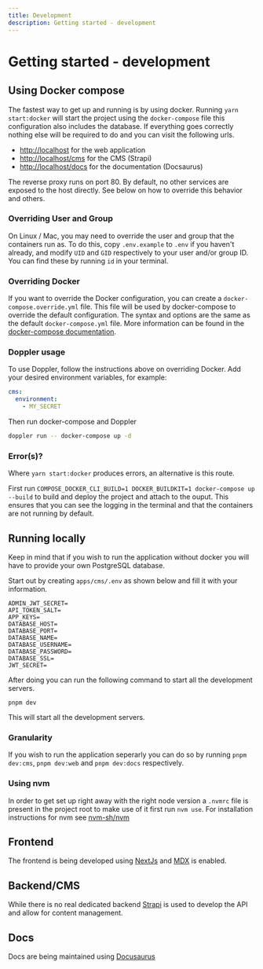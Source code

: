 ```yaml
---
title: Development
description: Getting started - development
---
```


# Getting started - development

## Using Docker compose

The fastest way to get up and running is by using docker. Running `yarn start:docker` will start the project using the `docker-compose` file this configuration also includes the database. If everything goes correctly nothing else will be required to do and you can visit the following urls.

- [http://localhost](http://localhost) for the web application
- [http://localhost/cms](http://localhost/cms) for the CMS (Strapi)
- [http://localhost/docs](http://localhost/docs) for the documentation (Docsaurus)

The reverse proxy runs on port 80. By default, no other services are exposed to the host directly. See below on how to override this behavior and others.

### Overriding User and Group

On Linux / Mac, you may need to override the user and group that the containers run as. To do this, copy `.env.example` to `.env` if you haven't already, and modify `UID` and `GID` respectively to your user and/or group ID. You can find these by running `id` in your terminal.

### Overriding Docker

If you want to override the Docker configuration, you can create a `docker-compose.override.yml` file. This file will be used by docker-compose to override the default configuration. The syntax and options are the same as the default `docker-compose.yml` file. More information can be found in the [docker-compose documentation](https://docs.docker.com/compose/extends/).

### Doppler usage

To use Doppler, follow the instructions above on overriding Docker. Add your desired environment variables, for example:

```yaml
cms:
  environment:
    - MY_SECRET
```

Then run docker-compose and Doppler

```bash
doppler run -- docker-compose up -d
```

### Error(s)?

Where `yarn start:docker` produces errors, an alternative is this route.

First run `COMPOSE_DOCKER_CLI_BUILD=1 DOCKER_BUILDKIT=1 docker-compose up --build` to build and deploy the project and attach to the ouput. This ensures that you can see the logging in the terminal and that the containers are not running by default.

## Running locally

Keep in mind that if you wish to run the application without docker you will have to provide your own PostgreSQL database.

Start out by creating `apps/cms/.env` as shown below and fill it with your information.

```shell
ADMIN_JWT_SECRET=
API_TOKEN_SALT=
APP_KEYS=
DATABASE_HOST=
DATABASE_PORT=
DATABASE_NAME=
DATABASE_USERNAME=
DATABASE_PASSWORD=
DATABASE_SSL=
JWT_SECRET=
```

After doing you can run the following command to start all the development servers.

```shell
pnpm dev
```

This will start all the development servers.

### Granularity

If you wish to run the application seperarly you can do so by running `pnpm dev:cms`, `pnpm dev:web` and `pnpm dev:docs` respectively.

### Using nvm

In order to get set up right away with the right node version a `.nvmrc` file is present in the project root to make use of it first run `nvm use`. For installation instructions for nvm see [nvm-sh/nvm](https://github.com/nvm-sh/nvm)

## Frontend

The frontend is being developed using [NextJs](https://nextjs.org/docs/getting-started) and [MDX](https://mdxjs.com/docs/) is enabled.

## Backend/CMS

While there is no real dedicated backend [Strapi](https://docs.strapi.io/developer-docs/latest/getting-started/quick-start.html#_1-install-strapi-and-create-a-new-project) is used to develop the API and allow for content management.

## Docs

Docs are being maintained using [Docusaurus](https://docusaurus.io/docs)
